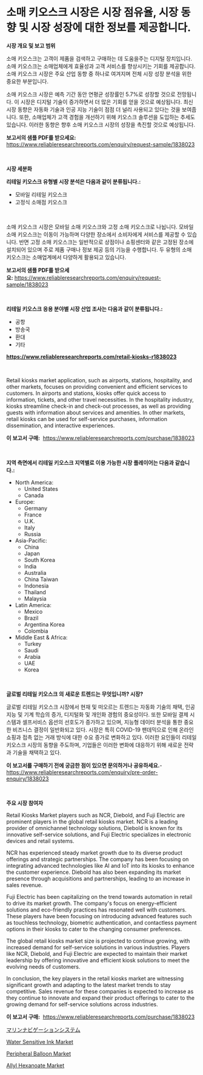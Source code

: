 <p><h1>소매 키오스크 시장은 시장 점유율, 시장 동향 및 시장 성장에 대한 정보를 제공합니다.</h1></p><p><strong>시장 개요 및 보고 범위</strong></p>
<p><p>소매 키오스크는 고객이 제품을 검색하고 구매하는 데 도움을주는 디지털 장치입니다. 소매 키오스크는 소매업체에게 효율성과 고객 서비스를 향상시키는 기회를 제공합니다. 소매 키오스크 시장은 주요 산업 동향 중 하나로 여겨지며 전체 시장 성장 분석을 위한 중요한 부분입니다. </p><p>소매 키오스크 시장은 예측 기간 동안 연평균 성장률인 5.7%로 성장할 것으로 전망됩니다. 이 시장은 디지털 기술이 증가하면서 더 많은 기회를 얻을 것으로 예상됩니다. 최신 시장 동향은 자동화 기술과 인공 지능 기술이 점점 더 널리 사용되고 있다는 것을 보여줍니다. 또한, 소매업체가 고객 경험을 개선하기 위해 키오스크 솔루션을 도입하는 추세도 있습니다. 이러한 동향은 향후 소매 키오스크 시장의 성장을 촉진할 것으로 예상됩니다.</p></p>
<p><strong>보고서의 샘플 PDF를 받으세요:</strong> <a href="https://www.reliableresearchreports.com/enquiry/request-sample/1838023">https://www.reliableresearchreports.com/enquiry/request-sample/1838023</a></p>
<p>&nbsp;</p>
<p><strong>시장 세분화</strong></p>
<p><strong>리테일 키오스크 유형별 시장 분석은 다음과 같이 분류됩니다.:</strong></p>
<p><ul><li>모바일 리테일 키오스크</li><li>고정식 소매점 키오스크</li></ul></p>
<p>&nbsp;</p>
<p><p>소매 키오스크 시장은 모바일 소매 키오스크와 고정 소매 키오스크로 나뉩니다. 모바일 소매 키오스크는 이동이 가능하며 다양한 장소에서 소비자에게 서비스를 제공할 수 있습니다. 반면 고정 소매 키오스크는 일반적으로 상점이나 쇼핑센터와 같은 고정된 장소에 설치되어 있으며 주로 제품 구매나 정보 제공 등의 기능을 수행합니다. 두 유형의 소매 키오스크는 소매업계에서 다양하게 활용되고 있습니다.</p></p>
<p><strong>보고서의 샘플 PDF를 받으세요:</strong>&nbsp;<a href="https://www.reliableresearchreports.com/enquiry/request-sample/1838023">https://www.reliableresearchreports.com/enquiry/request-sample/1838023</a></p>
<p>&nbsp;</p>
<p><strong> 리테일 키오스크 응용 분야별 시장 산업 조사는 다음과 같이 분류됩니다.:</strong></p>
<p><ul><li>공항</li><li>방송국</li><li>환대</li><li>기타</li></ul></p>
<p><strong><a href="https://www.reliableresearchreports.com/retail-kiosks-r1838023">https://www.reliableresearchreports.com/retail-kiosks-r1838023</a></strong></p>
<p>&nbsp;</p>
<p><p>Retail kiosks market application, such as airports, stations, hospitality, and other markets, focuses on providing convenient and efficient services to customers. In airports and stations, kiosks offer quick access to information, tickets, and other travel necessities. In the hospitality industry, kiosks streamline check-in and check-out processes, as well as providing guests with information about services and amenities. In other markets, retail kiosks can be used for self-service purchases, information dissemination, and interactive experiences.</p></p>
<p><strong>이 보고서 구매:</strong>&nbsp; <a href="https://www.reliableresearchreports.com/purchase/1838023">https://www.reliableresearchreports.com/purchase/1838023</a></p>
<p>&nbsp;</p>
<p><strong>지역 측면에서 리테일 키오스크 지역별로 이용 가능한 시장 플레이어는 다음과 같습니다.:</strong></p>
<p><ul>
    <li>
        North America:
        <ul>
            <li>United States</li>
            <li>Canada</li>
        </ul>
    </li>
    <li>
        Europe:
        <ul>
            <li>Germany</li>
            <li>France</li>
            <li>U.K.</li>
            <li>Italy</li>
            <li>Russia</li>
        </ul>
    </li>
    <li>
        Asia-Pacific:
        <ul>
            <li>China</li>
            <li>Japan</li>
            <li>South Korea</li>
            <li>India</li>
            <li>Australia</li>
            <li>China Taiwan</li>
            <li>Indonesia</li>
            <li>Thailand</li>
            <li>Malaysia</li>
        </ul>
    </li>
    <li>
        Latin America:
        <ul>
            <li>Mexico</li>
            <li>Brazil</li>
            <li>Argentina Korea</li>
            <li>Colombia</li>
        </ul>
    </li>
    <li>
        Middle East & Africa:
        <ul>
            <li>Turkey</li>
            <li>Saudi</li>
            <li>Arabia</li>
            <li>UAE</li>
            <li>Korea</li>
        </ul>
    </li>
    </ul></p>
<p>&nbsp;</p>
<p><strong>글로벌 리테일 키오스크 의 새로운 트렌드는 무엇입니까? 시장?</strong></p>
<p><p>글로벌 리테일 키오스크 시장에서 현재 및 떠오르는 트렌드는 자동화 기술의 채택, 인공 지능 및 기계 학습의 증가, 디지털화 및 개인화 경험의 중요성이다. 또한 모바일 결제 시스템과 셀프서비스 옵션의 선호도가 증가하고 있으며, 지능형 데이터 분석을 통한 중요한 비즈니스 결정이 일반화되고 있다. 시장은 특히 COVID-19 팬데믹으로 인해 온라인 쇼핑과 접촉 없는 거래 방식에 대한 수요 증가로 변화하고 있다. 이러한 요인들이 리테일 키오스크 시장의 동향을 주도하며, 기업들은 이러한 변화에 대응하기 위해 새로운 전략과 기술을 채택하고 있다.</p></p>
<p><strong>이 보고서를 구매하기 전에 궁금한 점이 있으면 문의하거나 공유하세요.</strong>- <a href="https://www.reliableresearchreports.com/enquiry/pre-order-enquiry/1838023">https://www.reliableresearchreports.com/enquiry/pre-order-enquiry/1838023</a></p>
<p>&nbsp;</p>
<p><strong>주요 시장 참여자</strong></p>
<p><p>Retail Kiosks Market players such as NCR, Diebold, and Fuji Electric are prominent players in the global retail kiosks market. NCR is a leading provider of omnichannel technology solutions, Diebold is known for its innovative self-service solutions, and Fuji Electric specializes in electronic devices and retail systems.</p><p>NCR has experienced steady market growth due to its diverse product offerings and strategic partnerships. The company has been focusing on integrating advanced technologies like AI and IoT into its kiosks to enhance the customer experience. Diebold has also been expanding its market presence through acquisitions and partnerships, leading to an increase in sales revenue.</p><p>Fuji Electric has been capitalizing on the trend towards automation in retail to drive its market growth. The company's focus on energy-efficient solutions and eco-friendly practices has resonated well with customers. These players have been focusing on introducing advanced features such as touchless technology, biometric authentication, and contactless payment options in their kiosks to cater to the changing consumer preferences.</p><p>The global retail kiosks market size is projected to continue growing, with increased demand for self-service solutions in various industries. Players like NCR, Diebold, and Fuji Electric are expected to maintain their market leadership by offering innovative and efficient kiosk solutions to meet the evolving needs of customers.</p><p>In conclusion, the key players in the retail kiosks market are witnessing significant growth and adapting to the latest market trends to stay competitive. Sales revenue for these companies is expected to increase as they continue to innovate and expand their product offerings to cater to the growing demand for self-service solutions across industries.</p></p>
<p><strong>이 보고서 구매:</strong>&nbsp;&nbsp;<a href="https://www.reliableresearchreports.com/purchase/1838023">https://www.reliableresearchreports.com/purchase/1838023</a></p>
<p><p><a href="https://github.com/zoetazuur/Market-Research-Report-List-1/blob/main/770415023390.md">マリンナビゲーションシステム</a></p><p><a href="https://www.linkedin.com/pulse/water-sensitive-ink-market-size-global-industry-overview-wf3le?trackingId=%2F013tiqY63Zdt9n%2BK%2BYJ9g%3D%3D">Water Sensitive Ink Market</a></p><p><a href="https://github.com/biheemgalvinlouises6hokrh3h/Market-Research-Report-List-2/blob/main/peripheral-balloon-market.md">Peripheral Balloon Market</a></p><p><a href="https://www.linkedin.com/pulse/allyl-hexanoate-market-size-evaluating-its-trends-growth-ku3ee?trackingId=klWwE5pw8YvV8F9c373jgg%3D%3D">Allyl Hexanoate Market</a></p></p>